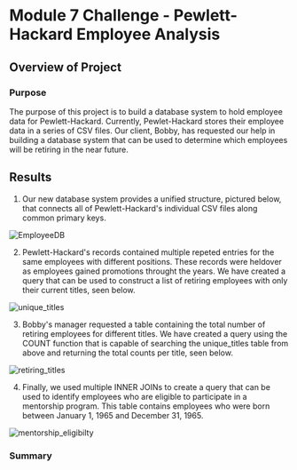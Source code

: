 # Module 7 Challenge - Pewlett-Hackard Employee Analysis

## Overview of Project

### Purpose

The purpose of this project is to build a database system to hold employee data for Pewlett-Hackard. Currently, Pewlet-Hackard stores their employee data in a series of CSV files. Our client, Bobby, has requested our help in building a database system that can be used to determine which employees will be retiring in the near future.

## Results

1. Our new database system provides a unified structure, pictured below, that connects all of Pewlett-Hackard's individual CSV files along common primary keys.

![EmployeeDB](https://user-images.githubusercontent.com/103288980/173212852-96f204c2-06ff-4a5e-ad70-45aaa0bd9fa7.png)

2. Pewlett-Hackard's records contained multiple repeted entries for the same employees with different positions. These records were heldover as employees gained promotions throught the years. We have created a query that can be used to construct a list of retiring employees with only their current titles, seen below.

![unique_titles](https://user-images.githubusercontent.com/103288980/173212562-184c677a-3d4a-47ae-9b7a-c0c4abe31f60.PNG)

3. Bobby's manager requested a table containing the total number of retiring employees for different titles. We have created a query using the COUNT function that is capable of searching the unique_titles table from above and returning the total counts per title, seen below.

![retiring_titles](https://user-images.githubusercontent.com/103288980/173212787-768a3f69-089f-48c8-ad3c-aaffc522fb59.PNG)

4. Finally, we used multiple INNER JOINs to create a query that can be used to identify employees who are eligible to participate in a mentorship program. This table contains employees who were born between January 1, 1965 and December 31, 1965.

![mentorship_eligibilty](https://user-images.githubusercontent.com/103288980/173212784-e49539a9-9d3f-4bc2-9136-2ea3585416ea.PNG)

### Summary
